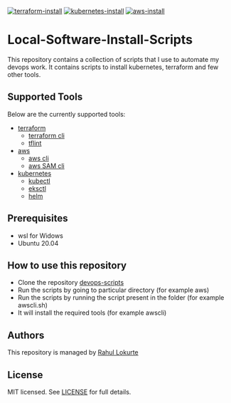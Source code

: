 [![terraform-install](https://github.com/rahulmlokurte/devops-scripts/actions/workflows/terraform-install.yml/badge.svg?branch=master)](https://github.com/rahulmlokurte/devops-scripts/actions/workflows/terraform-install.yml)
[![kubernetes-install](https://github.com/rahulmlokurte/devops-scripts/actions/workflows/kubernetes-install.yaml/badge.svg?branch=master)](https://github.com/rahulmlokurte/devops-scripts/actions/workflows/kubernetes-install.yaml)
[![aws-install](https://github.com/rahulmlokurte/devops-scripts/actions/workflows/aws-install.yml/badge.svg)](https://github.com/rahulmlokurte/devops-scripts/actions/workflows/aws-install.yml)

# Local-Software-Install-Scripts

This repository contains a collection of scripts that I use to automate my devops work. It contains scripts
to install kubernetes, terraform and few other tools.

## Supported Tools

Below are the currently supported tools:

- [terraform](./terraform)
    - [terraform cli](./terraform/terraform-install.sh)
    - [tflint](./terraform/tflint.sh)
- [aws](./aws)
    - [aws cli](./aws/awscli.sh)   
    - [aws SAM cli](./aws/aws-sam-cli.sh)
- [kubernetes](./kubernetes)
    - [kubectl](./kubernetes/kubectl.sh)
    - [eksctl](./kubernetes/eksctl.sh)
    - [helm](./kubernetes/helm.sh)

## Prerequisites

- wsl for Widows
- Ubuntu 20.04

## How to use this repository

- Clone the repository [devops-scripts](https://github.com/rahulmlokurte/devops-scripts)
- Run the scripts by going to particular directory (for example aws)
- Run the scripts by running the script present in the folder (for example awscli.sh)
- It will install the required tools (for example awscli)

## Authors

This repository is managed by [Rahul Lokurte](https://github.com/rahulmlokurte)

## License

MIT licensed. See [LICENSE](LICENSE) for full details.
